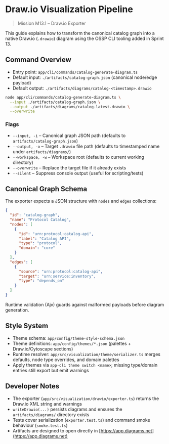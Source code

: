 # Draw.io Visualization Pipeline

> Mission M13.1 – Draw.io Exporter

This guide explains how to transform the canonical catalog graph into a native Draw.io (`.drawio`) diagram using the OSSP CLI tooling added in Sprint 13.

## Command Overview

- Entry point: `app/cli/commands/catalog-generate-diagram.ts`
- Default input: `./artifacts/catalog-graph.json` (canonical node/edge payload)
- Default output: `./artifacts/diagrams/catalog-<timestamp>.drawio`

```bash
node app/cli/commands/catalog-generate-diagram.ts \
  --input ./artifacts/catalog-graph.json \
  --output ./artifacts/diagrams/catalog-latest.drawio \
  --overwrite
```

### Flags

- `--input, -i` – Canonical graph JSON path (defaults to `artifacts/catalog-graph.json`)
- `--output, -o` – Target `.drawio` file path (defaults to timestamped name under `artifacts/diagrams/`)
- `--workspace, -w` – Workspace root (defaults to current working directory)
- `--overwrite` – Replace the target file if it already exists
- `--silent` – Suppress console output (useful for scripting/tests)

## Canonical Graph Schema

The exporter expects a JSON structure with `nodes` and `edges` collections:

```json
{
  "id": "catalog-graph",
  "name": "Protocol Catalog",
  "nodes": [
    {
      "id": "urn:protocol:catalog-api",
      "label": "Catalog API",
      "type": "protocol",
      "domain": "core"
    }
  ],
  "edges": [
    {
      "source": "urn:protocol:catalog-api",
      "target": "urn:service:inventory",
      "type": "depends_on"
    }
  ]
}
```

Runtime validation (Ajv) guards against malformed payloads before diagram generation.

## Style System

- Theme schema: `app/config/theme-style-schema.json`
- Theme definitions: `app/config/themes/*.json` (palettes + Draw.io/Cytoscape sections)
- Runtime resolver: `app/src/visualization/theme/serializer.ts` merges defaults, node type overrides, and domain palettes
- Apply themes via `app-cli theme switch <name>`; missing type/domain entries still export but emit warnings

## Developer Notes

- The exporter (`app/src/visualization/drawio/exporter.ts`) returns the Draw.io XML string and warnings
- `writeDrawio(...)` persists diagrams and ensures the `artifacts/diagrams/` directory exists
- Tests cover serialization (`exporter.test.ts`) and command smoke behaviour (`smoke.test.ts`)
- Artifacts are designed to open directly in [https://app.diagrams.net](https://app.diagrams.net)
